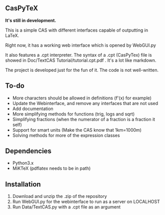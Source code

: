 CasPyTeX
------------------------------
**It's still in development.**

This is a simple CAS with different interfaces capable of outputting in LaTeX.

Right now, it has a working web interface which is opened by WebGUI.py

It also features a .cpt interpreter. The syntax of a .cpt (CasPyTex) file is showed in Doc/TextCAS Tutorial/tutorial.cpt.pdf . It's a lot like markdown.

The project is developed just for the fun of it. The code is not  well-written.

To-do
-------------
- More characters should be allowed in definitions (f'(x) for example)
- Update the Webinterface, and remove any interfaces that are not used
- Add documentation
- More simplifying methods for functions (trig, logs and sqrt)
- Simplifying fractions (when the numerator of a fraction is a fraction it self)
- Support for smart units (Make the CAS know that 1km=1000m)
- Solving methods for more of the expression classes


Dependencies
-------------
- Python3.x
- MiKTeX (pdflatex needs to be in path)

Installation
--------------
1. Download and unzip the .zip of the repository
2. Run WebGUI.py for the webinterface to run as a server on LOCALHOST
3. Run Data/TextCAS.py with a .cpt file as an argument
